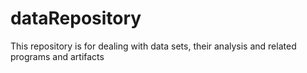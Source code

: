 # dataRepository
This repository is for dealing with data sets, their analysis and related programs and artifacts
